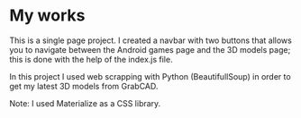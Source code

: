# My works

This is a single page project. I created a navbar with two buttons that allows you to navigate between the Android games page and the 3D models page; this is done with the help of the index.js file.

In this project I used web scrapping with Python (BeautifullSoup) in order to get my latest 3D models from GrabCAD.

Note: I used Materialize as a CSS library.
